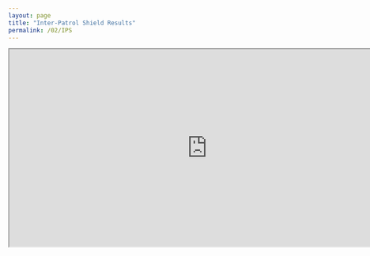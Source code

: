 ```yaml
---
layout: page
title: "Inter-Patrol Shield Results"
permalink: /02/IPS
---
```

  
<iframe id="IPSSheet" src="https://docs.google.com/spreadsheets/d/e/2PACX-1vSyFeecHDi5FT6naDa_vSCjZD0BRILQe6EKdMGSdIvjXPjdHTrvfjGckHc-1Be6jKsFYvZELwyiI2Fn/pubhtml?gid=1789408667&amp;single=true&amp;widget=true&amp;headers=false" width="800" height="400"></iframe>



